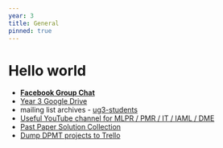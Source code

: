 ```yaml
---
year: 3
title: General
pinned: true
---
```

# Hello world
- **[Facebook Group Chat](https://m.me/join/AbYnOGX74CmlbzQ2)**
- [Year 3 Google Drive](/drive?next=0B2AAOQQZ_8BxODhFamlyZzhTV00)
- mailing list archives - [ug3-students](https://lists.inf.ed.ac.uk/mailman/private/ug3-students/)
- [Useful YouTube channel for MLPR / PMR / IT / IAML / DME](http://www.youtube.com/user/mathematicalmonk)
- [Past Paper Solution Collection](https://drive.google.com/drive/folders/0B2H3tpKy7YooZTVTWDJ2MmdhckU?usp=sharing)
- [Dump DPMT projects to Trello](https://github.com/Visgean/dpmt2trello/)
